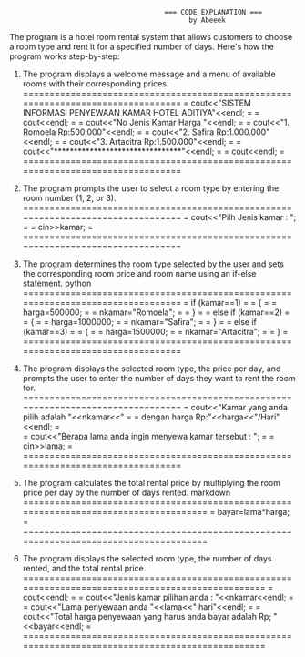                                           === CODE EXPLANATION ===
                                                by Abeeek

The program is a hotel room rental system that allows customers to choose a room type and rent it for a specified number of days.
Here's how the program works step-by-step:

1. The program displays a welcome message and a menu of available rooms with their corresponding prices.
=================================================================================
=	      cout<<"SISTEM INFORMASI PENYEWAAN KAMAR HOTEL ADITIYA"<<endl;           =
=       cout<<endl;                                                             =
=       cout<<"No   Jenis Kamar          Harga "<<endl;                         =
=       cout<<"1.   Romoela              Rp:500.000"<<endl;                     =
=       cout<<"2.   Safira               Rp:1.000.000"<<endl;                   =
=       cout<<"3.   Artacitra            Rp:1.500.000"<<endl;                   =
=       cout<<"********************************"<<endl;                         =
=       cout<<endl;                                                             =
=================================================================================

2. The program prompts the user to select a room type by entering the room number (1, 2, or 3).
=================================================================================
=       cout<<"Pilh Jenis kamar : ";                                            =
=       cin>>kamar;                                                             =
=================================================================================

3. The program determines the room type selected by the user and sets the corresponding room price and room name using an if-else statement.
python
=================================================================================
=        if (kamar==1)                                                          =
=        {                                                                      =
=          harga=500000;                                                        =
=          nkamar="Romoela";                                                    =
=        }                                                                      =
=        else if (kamar==2)                                                     =
=        {                                                                      =
=          harga=1000000;                                                       =
=          nkamar="Safira";                                                     =
=        }                                                                      =
=        else if (kamar==3)                                                     =
=        {                                                                      =
=          harga=1500000;                                                       =
=          nkamar="Artacitra";                                                  =
=        }                                                                      =
=================================================================================

4. The program displays the selected room type, the price per day, and prompts the user to enter the number of days they want to rent the room for.
=================================================================================
=	  cout<<"Kamar yang anda pilih adalah "<<nkamar<<"                            =
=   dengan harga Rp:"<<harga<<"/Hari"<<endl;                                    =   
=	  cout<<"Berapa lama anda ingin menyewa kamar tersebut : ";                   =
=	  cin>>lama;                                                                  =
=================================================================================

5. The program calculates the total rental price by multiplying the room price per day by the number of days rented.
markdown
======================================================================================
=	      bayar=lama*harga;                                                            =
======================================================================================

6. The program displays the selected room type, the number of days rented, and the total rental price.
=================================================================================================
= 	cout<<endl;                                                                                 =
= 	cout<<"Jenis kamar pilihan anda : "<<nkamar<<endl;                                          =
= 	cout<<"Lama penyewaan anda "<<lama<<" hari"<<endl;                                          =
= 	cout<<"Total harga penyewaan yang harus anda bayar adalah  Rp; "<<bayar<<endl;              =
=================================================================================================
